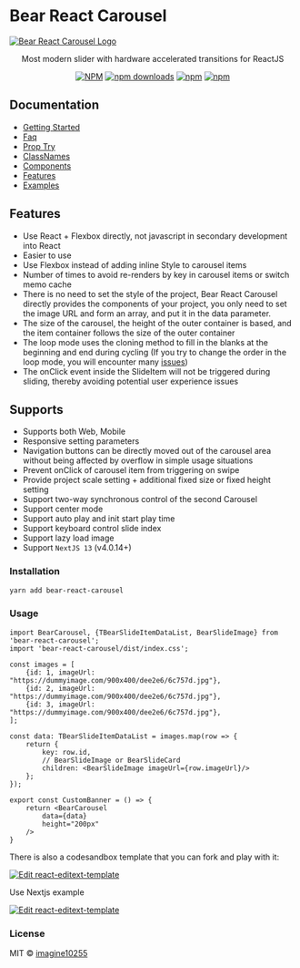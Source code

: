 # Bear React Carousel

<a href="https://bear-react-carousel.pages.dev/" title="Bear React Carousel - Most modern slider with hardware accelerated transitions for ReactJS">
    <img src="https://bear-react-carousel.pages.dev/img/banner.webp" alt="Bear React Carousel Logo" />
</a>

<p align="center">
    Most modern slider with hardware accelerated transitions for ReactJS
</p>

<div align="center">

[![NPM](https://img.shields.io/npm/v/bear-react-carousel.svg?style=for-the-badge)](https://www.npmjs.com/package/bear-react-carousel)
[![npm downloads](https://img.shields.io/npm/dm/bear-react-carousel.svg?style=for-the-badge)](https://www.npmjs.com/package/bear-react-carousel)
[![npm](https://img.shields.io/npm/dt/bear-react-carousel.svg?style=for-the-badge)](https://www.npmjs.com/package/bear-react-carousel)
[![npm](https://img.shields.io/npm/l/bear-react-carousel?style=for-the-badge)](https://github.com/imagine10255/bear-react-carousel/blob/main/LICENSE)

</div>

## Documentation

- [Getting Started](https://bear-react-carousel.pages.dev/docs/getting-started)
- [Faq](https://bear-react-carousel.pages.dev/docs/category/faqs)
- [Prop Try](https://bear-react-carousel.pages.dev/docs/props-try)
- [ClassNames](https://bear-react-carousel.pages.dev/docs/class-names)
- [Components](https://bear-react-carousel.pages.dev/docs/category/components)
- [Features](https://bear-react-carousel.pages.dev/docs/category/feature)
- [Examples](https://bear-react-carousel.pages.dev/docs/category/examples)


## Features

- Use React + Flexbox directly, not javascript in secondary development into React
- Easier to use
- Use Flexbox instead of adding inline Style to carousel items
- Number of times to avoid re-renders by key in carousel items or switch memo cache
- There is no need to set the style of the project, Bear React Carousel directly provides the components of your project, you only need to set the image URL and form an array, and put it in the data parameter.
- The size of the carousel, the height of the outer container is based, and the item container follows the size of the outer container
- The loop mode uses the cloning method to fill in the blanks at the beginning and end during cycling (If you try to change the order in the loop mode, you will encounter many [issues](https://bear-react-carousel.pages.dev/blogSwiper%20carousel%20loop))
- The onClick event inside the SlideItem will not be triggered during sliding, thereby avoiding potential user experience issues

## Supports

- Supports both Web, Mobile
- Responsive setting parameters
- Navigation buttons can be directly moved out of the carousel area without being affected by overflow in simple usage situations
- Prevent onClick of carousel item from triggering on swipe
- Provide project scale setting + additional fixed size or fixed height setting
- Support two-way synchronous control of the second Carousel
- Support center mode
- Support auto play and init start play time
- Support keyboard control slide index
- Support lazy load image
- Support `NextJS 13` (v4.0.14+)



### Installation

```bash
yarn add bear-react-carousel
```

### Usage

```tsx
import BearCarousel, {TBearSlideItemDataList, BearSlideImage} from 'bear-react-carousel';
import 'bear-react-carousel/dist/index.css';

const images = [
    {id: 1, imageUrl: "https://dummyimage.com/900x400/dee2e6/6c757d.jpg"},
    {id: 2, imageUrl: "https://dummyimage.com/900x400/dee2e6/6c757d.jpg"},
    {id: 3, imageUrl: "https://dummyimage.com/900x400/dee2e6/6c757d.jpg"},
];
    
const data: TBearSlideItemDataList = images.map(row => {
    return {
        key: row.id,
        // BearSlideImage or BearSlideCard
        children: <BearSlideImage imageUrl={row.imageUrl}/>
    };
});

export const CustomBanner = () => {
    return <BearCarousel 
        data={data}
        height="200px"
    />
}
```

There is also a codesandbox template that you can fork and play with it:

[![Edit react-editext-template](https://codesandbox.io/static/img/play-codesandbox.svg)](https://codesandbox.io/s/bear-react-carousel-9h6eu)

Use Nextjs example

[![Edit react-editext-template](https://codesandbox.io/static/img/play-codesandbox.svg)](https://codesandbox.io/p/github/bear-react-carousel/bear-react-carousel-nextjs/main?layout=%257B%2522sidebarPanel%2522%253A%2522EXPLORER%2522%252C%2522rootPanelGroup%2522%253A%257B%2522direction%2522%253A%2522horizontal%2522%252C%2522contentType%2522%253A%2522UNKNOWN%2522%252C%2522type%2522%253A%2522PANEL_GROUP%2522%252C%2522id%2522%253A%2522ROOT_LAYOUT%2522%252C%2522panels%2522%253A%255B%257B%2522type%2522%253A%2522PANEL_GROUP%2522%252C%2522contentType%2522%253A%2522UNKNOWN%2522%252C%2522direction%2522%253A%2522vertical%2522%252C%2522id%2522%253A%2522clmprntpd000i3b6jcs1dg4uq%2522%252C%2522sizes%2522%253A%255B70%252C30%255D%252C%2522panels%2522%253A%255B%257B%2522type%2522%253A%2522PANEL_GROUP%2522%252C%2522contentType%2522%253A%2522EDITOR%2522%252C%2522direction%2522%253A%2522horizontal%2522%252C%2522id%2522%253A%2522EDITOR%2522%252C%2522panels%2522%253A%255B%257B%2522type%2522%253A%2522PANEL%2522%252C%2522contentType%2522%253A%2522EDITOR%2522%252C%2522id%2522%253A%2522clmprntpd000e3b6jpi2h74sb%2522%257D%255D%252C%2522sizes%2522%253A%255B100%255D%257D%252C%257B%2522type%2522%253A%2522PANEL_GROUP%2522%252C%2522contentType%2522%253A%2522SHELLS%2522%252C%2522direction%2522%253A%2522horizontal%2522%252C%2522id%2522%253A%2522SHELLS%2522%252C%2522panels%2522%253A%255B%257B%2522type%2522%253A%2522PANEL%2522%252C%2522contentType%2522%253A%2522SHELLS%2522%252C%2522id%2522%253A%2522clmprntpd000g3b6jcsg1c72j%2522%257D%255D%252C%2522sizes%2522%253A%255B100%255D%257D%255D%257D%252C%257B%2522type%2522%253A%2522PANEL_GROUP%2522%252C%2522contentType%2522%253A%2522DEVTOOLS%2522%252C%2522direction%2522%253A%2522vertical%2522%252C%2522id%2522%253A%2522DEVTOOLS%2522%252C%2522panels%2522%253A%255B%257B%2522type%2522%253A%2522PANEL%2522%252C%2522contentType%2522%253A%2522DEVTOOLS%2522%252C%2522id%2522%253A%2522clmprntpd000h3b6jx4d543dc%2522%257D%255D%252C%2522sizes%2522%253A%255B100%255D%257D%255D%252C%2522sizes%2522%253A%255B50%252C50%255D%257D%252C%2522tabbedPanels%2522%253A%257B%2522clmprntpd000e3b6jpi2h74sb%2522%253A%257B%2522tabs%2522%253A%255B%257B%2522id%2522%253A%2522clmprntpd000d3b6j8j0d5tl0%2522%252C%2522mode%2522%253A%2522permanent%2522%252C%2522type%2522%253A%2522FILE%2522%252C%2522filepath%2522%253A%2522%252FREADME.md%2522%257D%255D%252C%2522id%2522%253A%2522clmprntpd000e3b6jpi2h74sb%2522%252C%2522activeTabId%2522%253A%2522clmprntpd000d3b6j8j0d5tl0%2522%257D%252C%2522clmprntpd000h3b6jx4d543dc%2522%253A%257B%2522id%2522%253A%2522clmprntpd000h3b6jx4d543dc%2522%252C%2522activeTabId%2522%253A%2522clmprofyz00js3b6j9k0zshsa%2522%252C%2522tabs%2522%253A%255B%257B%2522type%2522%253A%2522TASK_PORT%2522%252C%2522taskId%2522%253A%2522dev%2522%252C%2522port%2522%253A3000%252C%2522id%2522%253A%2522clmprofyz00js3b6j9k0zshsa%2522%252C%2522mode%2522%253A%2522permanent%2522%252C%2522path%2522%253A%2522%252F%2522%257D%255D%257D%252C%2522clmprntpd000g3b6jcsg1c72j%2522%253A%257B%2522id%2522%253A%2522clmprntpd000g3b6jcsg1c72j%2522%252C%2522activeTabId%2522%253A%2522clmprntpd000f3b6jhcm0v6wm%2522%252C%2522tabs%2522%253A%255B%257B%2522id%2522%253A%2522clmprntpd000f3b6jhcm0v6wm%2522%252C%2522mode%2522%253A%2522permanent%2522%252C%2522type%2522%253A%2522TERMINAL%2522%252C%2522shellId%2522%253A%2522clmprntw6000we3g52vi01zsj%2522%257D%252C%257B%2522type%2522%253A%2522TASK_LOG%2522%252C%2522taskId%2522%253A%2522dev%2522%252C%2522id%2522%253A%2522clmprodty00fx3b6jl6rjkb7i%2522%252C%2522mode%2522%253A%2522permanent%2522%257D%255D%257D%257D%252C%2522showDevtools%2522%253Atrue%252C%2522showShells%2522%253Atrue%252C%2522showSidebar%2522%253Atrue%252C%2522sidebarPanelSize%2522%253A15%257D)



### License

MIT © [imagine10255](https://github.com/imagine10255)
